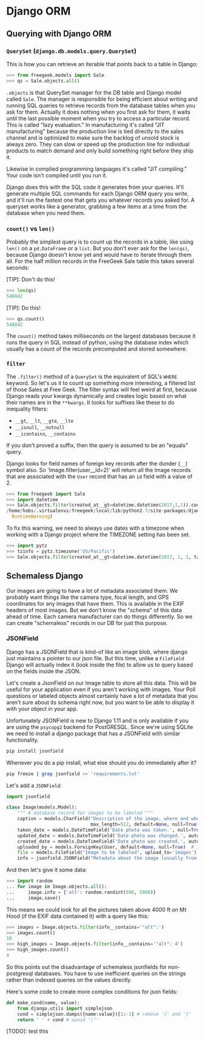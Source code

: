 # Django ORM

## Querying with Django ORM

### `QuerySet` (`django.db.models.query.QuerySet`)

This is how you can retrieve an iterable that points back to a table in Django:

```python
>>> from freegeek.models import Sale
>>> qs = Sale.objects.all()
```

`.objects` is that QuerySet manager for the DB table and Django model called `Sale`.
The manager is responsible for being efficient about writing and running SQL queries to retrieve records from the database tables when you ask for them.
Actually it does nothing when you first ask for them, it waits until the last possible moment when you try to access a particular record.
This is called "lazy evaluation."
In manufacturing it's called "JIT manufacturing" because the production line is tied directly to the sales channel and is optimized to make sure the backlog of unsold stock is always zero.
They can slow or speed up the production line for individual products to match demand and only build something right before they ship it.

Likewise in complied programming languages it's called "JIT compiling."
Your code isn't compiled until you run it.

Django does this with the SQL code it generates from your queries.
It'll generate multiple SQL commands for each Django ORM query you write, and it'll run the fastest one that gets you whatever records you asked for.
A queryset works like a generator, grabbing a few items at a time from the database when you need them.

### `count()` vs `len()`

Probably the simplest query is to count up the records in a table, like using `len()` on a `pd.DataFrame` or a `list`.
But you don't ever ask for the `len(qs)`, because Django doesn't know yet and would have to iterate through them all.
For the half million records in the FreeGeek Sale table this takes several seconds:

[TIP]: Don't do this!

```python
>>> len(qs)
548842
```

[TIP]: Do this!

```python
>>> qs.count()
548842
```

The `count()` method takes milliseconds on the largest databases because it runs the query in SQL instead of python, using the database index which usually has a count of the records precomputed and stored somewhere.

### `filter`

The `.filter()` method of a `QuerySet` is the equivalent of SQL's `WHERE` keyword.
So let's us it to count up something more interesting, a filtered list of those Sales at Free Geek.
The filter syntax will feel weird at first, because Django reads your kwargs dynamically and creates logic based on what their names are in the `**kwargs`. It looks for suffixes like these to do inequality filters:

- `__gt`, `__lt`, `__gte`, `__lte`
- `__isnull`, `__notnull`
- `__icontains`, `__contains`

If you don't proved a suffix, then the query is assumed to be an "equals" query. 

Django looks for field names of foreign key records after the dunder (`__`) symbol also.
So 'Image.filter(user__id=2)' will return all the Image records that are associated with the `User` record that has an `id` field with a value of 2.


```python
>>> from freegeek import Sale
>>> import datetime
>>> Sale.objects.filter(created_at__gt=datetime.datetime(2017,1,1)).count()
/home/hobs/.virtualenvs/freegeek/local/lib/python2.7/site-packages/django/db/models/fields/__init__.py:1474: RuntimeWarning: DateTimeField Sale.created_at received a naive datetime (2017-01-01 00:00:00) while time zone support is active.
  RuntimeWarning)
```

To fix this warning, we need to always use dates with a timezone when working with a Django project where the TIMEZONE setting has been set.


```python
>>> import pytz
>>> tzinfo = pytz.timezone('US/Pacific')
>>> Sale.objects.filter(created_at__gt=datetime.datetime(2017, 1, 1, tzinfo=tzinfo).count()

```

## Schemaless Django

Our images are going to have a lot of metadata associated them.
We probably want things like the camera type, focal length, and GPS coordinates for any images that have them.
This is available in the EXIF headers of most images.
But we don't know the "schema" of this data ahead of time.
Each camera manufacturer can do things differently.
So we can create "schemaless" records in our DB for just this purpose.

### JSONField

Django has a JSONField that is kind-of like an image blob, where django just maintains a pointer to our json file.
But this time, unlike a `FileField` Django will actually index it (look inside the file) to allow us to query based on the fields inside the JSON.

Let's create a JsonField on our Image table to store all this data.
This will be useful for your application even if you aren't working with images.
Your Poll questions or labeled objects almost certainly have a lot of metadata that you aren't sure about its schema right now, but you want to be able to display it with your object in your app.

Unfortunately JSONField is new to Django 1.11 and is only available if you are using the `psycopg2` backend for PostGRESQL.
Since we're using SQLite we need to install a django package that has a JSONField with similar functionality.

```bash
pip install jsonfield
```

Whenever you do a pip install, what else should you do immediately after it?

```bash
pip freeze | grep jsonfield >> 'requirements.txt'
```

Let's add a `JSONField`:

```python
import jsonfield

class Image(models.Model):
    """ A database record for images to be labeled """
    caption = models.CharField("Description of the image, where and when it was taken",
                               max_length=512, default=None, null=True)  # , required=False)
    taken_date = models.DateTimeField('Date photo was taken.', null=True, default=None)
    updated_date = models.DateTimeField('Date photo was changed.', auto_now=True)
    created_date = models.DateTimeField('Date photo was created.', auto_now_add=True)
    uploaded_by = models.ForeignKey(User, default=None, null=True)  # , required=False)
    file = models.FileField("Image to be labeled", upload_to='images')
    info = jsonfield.JSONField("Metadata about the image (usually from the EXIF header)", null=True)
```

And then let's give it some data:

```python
>>> import random
... for image in Image.objects.all():
...     image.info = {'alt': random.randint(500, 5000)}
...     image.save()
```

This means we could look for all the pictures taken above 4000 ft on Mt Hood (if the EXIF data contained it) with a query like this:

```python
>>> images = Image.objects.filter(info__contains='"alt":')
>>> images.count()
16
>>> high_images = Image.objects.filter(info__contains='"alt": 4')
>>> high_images.count()
4
```

So this points out the disadvantage of schemaless jsonfields for non-postgresql databases.
You have to use inefficient queries on the strings rather than indexed queries on the values directly.

Here's some code to create more complex conditions for json fields:

```python
def make_cond(name, value):
    from django.utils import simplejson 
    cond = simplejson.dumps({name:value})[1:-1] # remove '{' and '}'
    return ' ' + cond # avoid '\"'
```

[TODO]: test this

